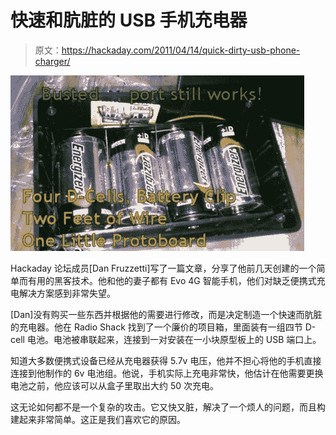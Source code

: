 # 快速和肮脏的 USB 手机充电器

> 原文：<https://hackaday.com/2011/04/14/quick-dirty-usb-phone-charger/>

![usb_phone_charger](img/3cde6f5608f76d48452cf80ecdd1bf3e.png "usb_phone_charger")

Hackaday 论坛成员[Dan Fruzzetti]写了一篇文章，分享了他前几天创建的一个简单而有用的黑客技术。他和他的妻子都有 Evo 4G 智能手机，他们对缺乏便携式充电解决方案感到非常失望。

[Dan]没有购买一些东西并根据他的需要进行修改，而是决定制造一个快速而肮脏的充电器。他在 Radio Shack 找到了一个廉价的项目箱，里面装有一组四节 D-cell 电池。电池被串联起来，连接到一对安装在一小块原型板上的 USB 端口上。

知道大多数便携式设备已经从充电器获得 5.7v 电压，他并不担心将他的手机直接连接到他制作的 6v 电池组。他说，手机实际上充电非常快，他估计在他需要更换电池之前，他应该可以从盒子里取出大约 50 次充电。

这无论如何都不是一个复杂的攻击。它又快又脏，解决了一个烦人的问题，而且构建起来非常简单。这正是我们喜欢它的原因。